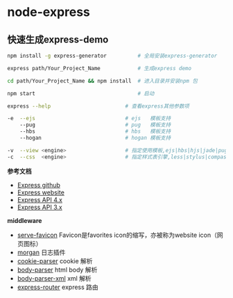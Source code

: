 # node-express

## 快速生成express-demo

```bash
npm install -g express-generator          # 全局安装express-generator

express path/Your_Project_Name            # 生成express demo

cd path/Your_Project_Name && npm install  # 进入目录并安装npm 包

npm start                                 # 启动
```

```bash
express --help                        # 查看express其他参数项

-e  --ejs                             # ejs   模板支持
    --pug                             # pug   模板支持
    --hbs                             # hbs   模板支持
    --hogan                           # hogan 模板支持

-v  --view <engine>                   # 指定使用模板,ejs|hbs|hjs|jade|pug|twig|vash, 默认jade
-c  --css  <engine>                   # 指定样式表引擎,less|stylus|compass|sass, 默认css
```

**参考文档**

- [Express github](https://github.com/expressjs/express)
- [Express website](http://www.expressjs.com.cn/)
- [Express API 4.x](http://www.expressjs.com.cn/4x/api.html)
- [Express API 3.x](http://expressjs.jser.us/3x_zh-cn/api.html)

**middleware**

- [serve-favicon](https://www.npmjs.com/package/serve-favicon) Favicon是favorites icon的缩写，亦被称为website icon（网页图标）
- [morgan](https://www.npmjs.com/package/morgan) 日志插件
- [cookie-parser](https://www.npmjs.com/package/cookie-parser) cookie 解析
- [body-parser](https://www.npmjs.com/package/body-parser) html body 解析
- [body-parser-xml](https://www.npmjs.com/package/body-parser-xml) xml 解析
- [express-router](http://lostjs.com/2014/04/24/router-in-express-4/) express 路由